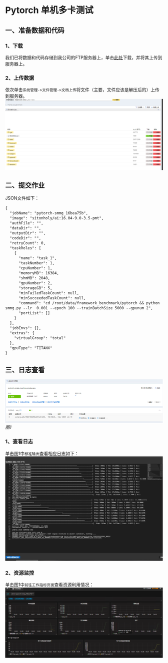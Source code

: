 # Pytorch 单机多卡测试
## 一、准备数据和代码
### 1、下载
我们已将数据和代码存储到我公司的FTP服务器上，单击[此处](http://123.151.118.124:13390/sitonholy/scm/pytorch-smsg.tar.gz)下载，并将其上传到服务器上。    
### 2、上传数据
依次单击`系统管理->文件管理->文档上传`将文件（主要，文件应该是解压后的）上传到服务器。   
![](../imgs/bm-01.png)    
## 二、提交作业
JSON文件如下：    
```
{
  "jobName": "pytorch-smmg_16bea75b",
  "image": "sitonholy/ai:16.04-9.0-3.5-pmt",
  "authFile": "",
  "dataDir": "",
  "outputDir": "",
  "codeDir": "",
  "retryCount": 0,
  "taskRoles": [
    {
      "name": "task_1",
      "taskNumber": 1,
      "cpuNumber": 1,
      "memoryMB": 16384,
      "shmMB": 2048,
      "gpuNumber": 2,
      "storageGB": 5,
      "minFailedTaskCount": null,
      "minSucceededTaskCount": null,
      "command": "cd /root/data/framework_benchmark/pytorch && python smmg.py --lr  0.001 --epoch 100 --trainBatchSize 5000 --gpunum 2",
      "portList": []
    }
  ],
  "jobEnvs": {},
  "extras": {
    "virtualGroup": "total"
  },
  "gpuType": "TITANX"
}
```

## 三、日志查看
![](../imgs/bm-02.png)  
*图1*    
### 1、查看日志
单击图1中`标准输出`查看相应日志如下：   
![](../imgs/bm-03.png)   
### 2、资源监控
单击图1中`前往工作指标页面`查看资源利用情况：   
![](../imgs/bm-05.png)    
